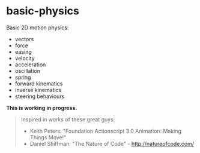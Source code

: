 # basic-physics
Basic 2D motion physics:
- vectors
- force
- easing
- velocity
- acceleration
- oscillation
- spring
- forward kinematics
- inverse kinematics
- steering behaviours

**This is working in progress.**

>Inspired in works of these great guys:
>- Keith Peters: "Foundation Actionscript 3.0 Animation: Making Things Move!"
>- Daniel Shiffman: "The Nature of Code" - http://natureofcode.com/
